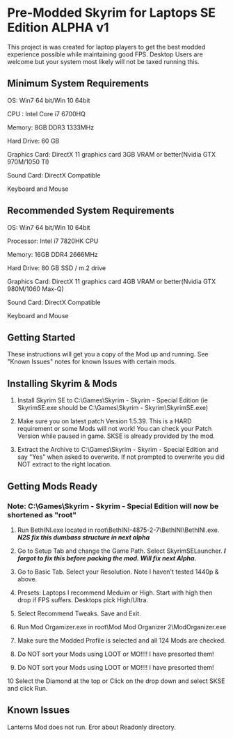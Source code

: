 # Pre-Modded Skyrim for Laptops SE Edition ALPHA v1
This project is was created for laptop players to get the best modded experience possible while maintaining good FPS. Desktop Users are welcome but your system most likely will not be taxed running this.


## Minimum System Requirements

OS: Win7 64 bit/Win 10 64bit

CPU : Intel Core i7 6700HQ

Memory: 8GB DDR3 1333MHz

Hard Drive: 60 GB

Graphics Card: DirectX 11 graphics card 3GB VRAM or better(Nvidia GTX 970M/1050 TI)

Sound Card: DirectX Compatible

Keyboard and Mouse

## Recommended System Requirements

OS: Win7 64 bit/Win 10 64bit

Processor: Intel i7 7820HK CPU

Memory: 16GB DDR4 2666MHz

Hard Drive: 80 GB SSD / m.2 drive

Graphics Card: DirectX 11 graphics card 4GB VRAM or better(Nvidia GTX 980M/1060 Max-Q)

Sound Card: DirectX Compatible

Keyboard and Mouse


## Getting Started

These instructions will get you a copy of the Mod up and running. See "Known Issues" notes for known Issues with certain mods.


## Installing Skyrim & Mods

1. Install Skyrim SE to C:\Games\Skyrim - Skyrim - Special Edition (ie SkyrimSE.exe should be C:\Games\Skyrim - Skyrim\SkyrimSE.exe)

2. Make sure you on latest patch Version 1.5.39. This is a HARD requirement or some Mods will not work! You can check your Patch Version while paused in game. SKSE is already provided by the mod.

3. Extract the Archive to  C:\Games\Skyrim - Skyrim - Special Edition and say "Yes" when asked to overwrite. If not prompted to overwrite you did NOT extract to the right location.


## Getting Mods Ready

### Note: C:\Games\Skyrim - Skyrim - Special Edition will now be shortened as "root"
 
1. Run BethINI.exe located in root\BethINI-4875-2-7\BethINI\BethINI.exe. ***N2S fix this dumbass structure in next alpha***

2. Go to Setup Tab and change the Game Path. Select SkyrimSELauncher. ***I forgot to fix this before packing the mod. Will fix next Alpha.***

3. Go to Basic Tab. Select your Resolution. Note I haven't tested 1440p & above. 

4. Presets: Laptops I recommend Meduim or High. Start with high then drop if FPS suffers. Desktops pick High/Ultra.

5. Select Recommend Tweaks. Save and Exit.

6. Run Mod Orgamizer.exe in root\Mod Mod Organizer 2\ModOrganizer.exe

7. Make sure the Modded Profile is selected and all 124 Mods are checked.

8. Do NOT sort your Mods using LOOT or MO!!!! I have presorted them!

9. Do NOT sort your Mods using LOOT or MO!!!! I have presorted them!

10 Select the Diamond at the top or Click on the drop down and select SKSE and click Run.

## Known Issues

Lanterns Mod does not run. Eror about Readonly directory.
